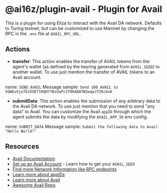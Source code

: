 # @ai16z/plugin-avail - Plugin for Avail

This is a plugin for using Eliza to interact with the Avail DA network. Defaults to Turing testnet, but can be customized to use Mainnet by changing the RPC in the `.env` file at `AVAIL_RPC_URL`.

## Actions
- **transfer**: This action enables the transfer of AVAIL tokens from the agent's wallet (as defined by the keyring generated from `AVAIL_SEED`) to another wallet. To use just mention the transfer of AVAIL tokens to an Avail account.

name: `SEND_AVAIL`
Message sample: `Send 100 AVAIL to 5GWbvXjefEvXXETtKQH7YBsUaPc379KAQATW1eqeJT26cbsK`

- **submitData**: This action enables the submission of any arbitrary data to the Avail DA network. To use just mention that you need to send "any data" to Avail. You can customize the Avail `appID` through which the agent submits the data by modifying the `AVAIL_APP_ID` env config.

name: `SUBMIT_DATA`
Message sample: `Submit the following data to Avail "Hello World!"`

## Resources
- [Avail Documentation](https://docs.availproject.org/)
- [Set up an Avail Account](https://docs.availproject.org/user-guides/accounts#seed-phrases) - Learn how to get your `AVAIL_SEED`
- [Find more Network Information like RPC endpoints](https://docs.availproject.org/docs/networks)
- [Learn more about appIDs](https://docs.availproject.org/docs/build-with-avail/interact-with-avail-da/app-id)
- [Learn more about Avail](https://www.availproject.org/)
- [Awesome Avail Repo](https://github.com/availproject/awesome-avail)

